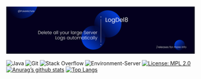 ![banner](https://raw.githubusercontent.com/PokeMichele/LogDel8/main/readme-banner.png)

![Java](https://img.shields.io/badge/java-%23ED8B00.svg?style=for-the-badge&logo=java&logoColor=white)
![Git](https://img.shields.io/badge/git-%23F05033.svg?style=for-the-badge&logo=git&logoColor=white)
![Stack Overflow](https://img.shields.io/badge/-Stackoverflow-FE7A16?style=for-the-badge&logo=stack-overflow&logoColor=white)
![Environment-Server](https://img.shields.io/badge/environment-server-orangered?style=flat-square)
[![License: MPL 2.0](https://img.shields.io/badge/License-MPL_2.0-brightgreen.svg)](https://opensource.org/licenses/MPL-2.0)
[![Anurag’s github stats](https://github-readme-stats.vercel.app/api?username=PokeMichele)](https://github.com/PokeMichele)
[![Top Langs](https://github-readme-stats.vercel.app/api/top-langs/?username=PokeMichele&layout=compact)](https://github.com/PokeMichele)
